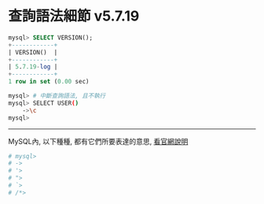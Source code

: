 # 查詢語法細節 v5.7.19


```sql
mysql> SELECT VERSION();
+------------+
| VERSION()  |
+------------+
| 5.7.19-log |
+------------+
1 row in set (0.00 sec)
```

```sh
mysql> # 中斷查詢語法, 且不執行
mysql> SELECT USER()
    ->\c
mysql>
```

---
MySQL內, 以下種種, 都有它們所要表達的意思, [看官網說明](https://dev.mysql.com/doc/refman/5.7/en/entering-queries.html)
```sh
# mysql>
# ->
# '>
# ">
# `>
# /*>
```